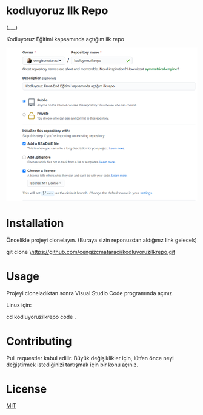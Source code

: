 # kodluyoruz Ilk Repo

(\_\_\_)

Kodluyoruz Eğitimi kapsamında açtığım ilk repo

![](https://github.com/Kodluyoruz/taskforce/raw/main/git/odev1/figures/github.png)

# Installation

Öncelikle projeyi clonelayın. (Buraya sizin reponuzdan aldığınız link gelecek)

git clone \https://github.com/cengizcmataraci/kodluyoruzilkrepo.git

# Usage

Projeyi cloneladıktan sonra Visual Studio Code programında açınız.

Linux için:

cd kodluyoruzilkrepo
code .

# Contributing

Pull requestler kabul edilir. Büyük değişiklikler için, lütfen önce neyi değiştirmek istediğinizi tartışmak için bir konu açınız.

# License

[MIT](https://choosealicense.com/licenses/mit/)
